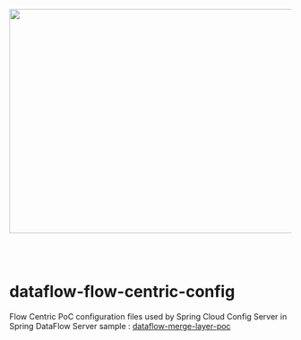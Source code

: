 <p align="center"><image width="600" height="400" src="images/dataflow-merge-layer-config-logo.png"></image></p><br/>
<br/>

# dataflow-flow-centric-config
Flow Centric PoC configuration files used by Spring Cloud Config Server in Spring DataFlow Server sample : [dataflow-merge-layer-poc](https://github.com/hellgate75/dataflow-flow-centric-poc)
